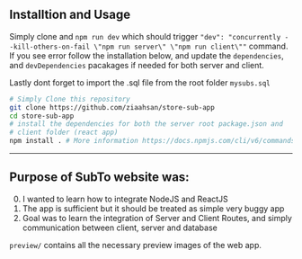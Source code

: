 ## Installtion and Usage

Simply clone and `npm run dev` which should trigger `"dev": "concurrently --kill-others-on-fail \"npm run server\" \"npm run client\""` command. If you see error follow the installation below, and update the `dependencies`, and `devDependencies` pacakages if needed for both server and client.

Lastly dont forget to import the .sql file from the root folder `mysubs.sql`

```bash
# Simply Clone this repository
git clone https://github.com/ziaahsan/store-sub-app
cd store-sub-app
# install the dependencies for both the server root package.json and
# client folder (react app)
npm install . # More information https://docs.npmjs.com/cli/v6/commands/npm-install
```
---

## Purpose of SubTo website was:
0. I wanted to learn how to integrate NodeJS and ReactJS
1. The app is sufficient but it should be treated as simple very buggy app
2. Goal was to learn the integration of Server and Client Routes, and simply communication between client, server and database

`preview/` contains all the necessary preview images of the web app.
